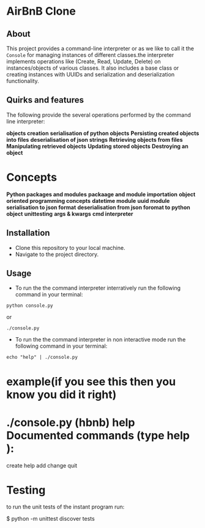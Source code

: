 # AirBnB Clone

## About

This project provides a command-line interpreter or as we like to call it the `Console` for managing instances of different classes.the interpreter implements operations like (Create, Read, Update, Delete) on instances/objects of various classes. It also includes a base class or creating instances with UUIDs and serialization and deserialization functionality.

## Quirks and features
The following provide the several operations performed by the command line interpreter:

**objects creation**
**serialisation of python objects**
**Persisting created objects into files**
**deserialisation of json strings**
**Retrieving objects from files**
**Manipulating retrieved objects**
**Updating stored objects**
**Destroying an object**


# Concepts

**Python packages and modules**
**packaage and module importation**
**object oriented programming concepts**
**datetime module**
**uuid module**
**serialisation to json format**
**deserialisation from json foromat to python object**
**unittesting**
**args & kwargs**
**cmd interpreter**

## Installation

* Clone this repository to your local machine.
* Navigate to the project directory.

## Usage

* To run the the command interpreter interratively run the following command in your terminal:

`python console.py`

or

`./console.py`

* To run the the command interpreter in non interactive mode run the following command in your terminal:

`echo "help" | ./console.py`


# example(if you see this then you know you did it right)

./console.py
(hbnb) help
Documented commands (type help <topic>):
========================================
create  help add  change  quit


# Testing
to run the unit tests of the instant program run:

$ python -m unittest discover tests

